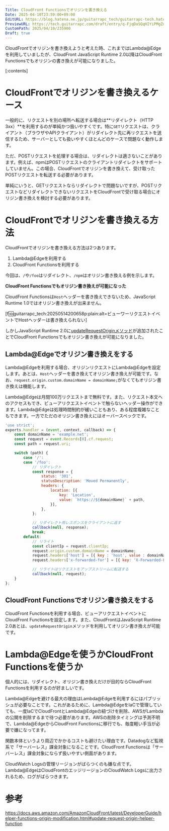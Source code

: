 ```yaml
---
Title: CloudFront Functionsでオリジンを書き換える
Date: 2025-04-10T23:59:00+09:00
EditURL: https://blog.hatena.ne.jp/guitarrapc_tech/guitarrapc-tech.hatenablog.com/atom/entry/6802418398419716657
PreviewURL: https://tech.guitarrapc.com/draft/entry/q-FjqDaSQqHIYiPMgZnqMySYjHo
CustomPath: 2025/04/10/235900
Draft: true
---
```


CloudFrontでオリジンを書き換えようと考えた時、これまではLambda@Edgeを利用していましたが、CloudFront JavaScript Runtime 2.0以降はCloudFront Functionsでもオリジンの書き換えが可能になりました。

[:contents]

# CloudFrontでオリジンを書き換えるケース

一般的に、リクエストを別の場所へ転送する場合は**リダイレクト（HTTP 3xx）**を利用するのが単純かつ扱いやすくです。特に`GET`リクエストは、クライアント（ブラウザやAPIクライアント）がリダイレクト先に再リクエストを送信するため、サーバーとしても扱いやすくほとんどのケースで問題なく動作します。

ただ、POSTリクエストを処理する場合は、リダイレクトは適さないことがあります。例えば、npmはPOSTリクエストのクライアントリダイレクトをサポートしていません。この場合、CloudFrontでオリジンを書き換えて、受け取ったPOSTリクエストを転送する必要があります。

単純にいうと、GETリクエストならリダイレクトで問題ないですが、POSTリクエストなどリダイレクトできないリクエストをCloudFrontで受け取る場合にオリジン書き換えを検討する必要があります。

# CloudFrontでオリジンを書き換える方法

CloudFrontでオリジンを書き換える方法は2つあります。

1. Lambda@Edgeを利用する
2. CloudFront Functionsを利用する

今回は、`/`や`/foo`はリダイレクト、`/npm`はオリジン書き換える例を示します。

**CloudFront Functionsでもオリジン書き換えが可能になった**

CloudFront Functionsは`Host`ヘッダーを書き換えできないため、JavaScript Runtime 1.0ではオリジン書き換えが出来ません。

[f:id:guitarrapc_tech:20250514200658p:plain:alt=ビューワーリクエストイベントでHostヘッダーは書き換えられない]

しかしJavaScript Runtime 2.0に[updateRequestOriginメソッド](https://docs.aws.amazon.com/AmazonCloudFront/latest/DeveloperGuide/helper-functions-origin-modification.html#update-request-origin-helper-function)が追加されたことでCloudFront Functionsでもオリジン書き換えが可能になりました。

## Lambda@Edgeでオリジン書き換えをする

Lambda@Edgeを利用する場合、オリジンリクエストにLambda@Edgeを設定します。あとは、`Host`ヘッダーを書き換えてオリジン書き換えが可能です。なお、`request.origin.custom.domainName = domainName;`がなくてもオリジン書き換えは機能します。

Lambda@Edgeは月間100万リクエストまで無料です。また、リクエスト本文へのアクセスもでき、ビューアリクエストイベントで触らないヘッダー操作ができます。Lambda@Edgeは処理時間制約が緩いこともあり、ある程度複雑なこともできます。一方でただのオリジン書き換えにはオーバースペックです。

```js
'use strict';
exports.handler = (event, context, callback) => {
    const domainName = 'example.net';
    const request = event.Records[0].cf.request;
    const path = request.uri;

    switch (path) {
        case '/':
        case '/foo':
            // リダイレクト
            const response = {
                status: '301',
                statusDescription: 'Moved Permanently',
                headers: {
                    location: [{
                        key: 'Location',
                        value: `https://${domainName}` + path,
                    }],
                },
            };

            // リダイレクト用レスポンスをクライアントに返す
            callback(null, response);
            break;
        default:
            // リライト
            const clientIp = request.clientIp;
            request.origin.custom.domainName = domainName;
            request.headers['host'] = [{ key : 'host', value : domainName}];
            request.headers['x-forwarded-for'] = [{ key: 'X-Forwarded-For', value: clientIp }];

            // リライトはリクエストをアップストリームに転送する
            callback(null, request);
    }
};
```

## CloudFront Functionsでオリジン書き換えをする

CloudFront Functionsを利用する場合、ビューアリクエストイベントにCloudFront Functionsを設定します。また、CloudFrontはJavaScript Runtime 2.0あとは、`updateRequestOrigin`メソッドを利用してオリジン書き換えが可能です。

# Lambda@Edgeを使うかCloudFront Functionsを使うか

個人的には、リダイレクト、オリジン書き換えだけが目的ならCloudFront Functionsを利用するのが好ましいです。

Lambda@Edgeを避ける最大の理由はLambda@Edgeを利用するにはパブリッシュが必要なことです。これがあるために、Lambda@EdgeをIaCで管理していても、一度IaCでCloudFrontとLambda@Edgeの紐づけを削除、AWSがLambdaの公開を削除するまで待つ必要があります。AWSの削除タイミングは予測不明で、Lambda@EdgeからCloudFront Functionsに移行でも、毎度軽い手当が必要で嫌になってます。

関数本体というより周辺でかかるコストも避けたい理由です。Datadogなど監視系で「サーバーレス」課金対象になることです。CloudFront Functionsは「サーバーレス」課金対象にならず扱いやすい側面があります。

CloudWatch Logsの管理リージョンがばらつくのも嫌な点です。Lambda@EdgeはCloudFrontのエッジリージョンのCloudWatch Logsに出力されるため、ログがばらつきます。


# 参考

https://docs.aws.amazon.com/AmazonCloudFront/latest/DeveloperGuide/helper-functions-origin-modification.html#update-request-origin-helper-function
